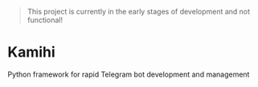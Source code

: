 > This project is currently in the early stages of development and not functional!

# Kamihi

Python framework for rapid Telegram bot development and management
